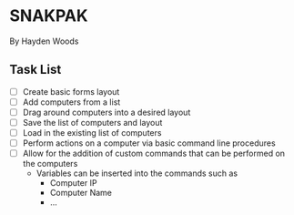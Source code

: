 # SNAKPAK
By Hayden Woods

## Task List
- [ ] Create basic forms layout
- [ ] Add computers from a list 
- [ ] Drag around computers into a desired layout
- [ ] Save the list of computers and layout
- [ ] Load in the existing list of computers
- [ ] Perform actions on a computer via basic command line procedures
- [ ] Allow for the addition of custom commands that can be performed on the computers
  * Variables can be inserted into the commands such as
    * Computer IP
    * Computer Name
    * ...
   
  
